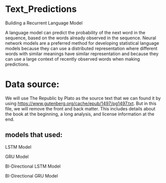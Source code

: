 # Text_Predictions

Building a Recurrent Language Model 

A language model can predict the probability of the next word in the sequence, based on the words already observed in the sequence.
Neural network models are a preferred method for developing statistical language models because they can use a distributed representation where different words with similar meanings have similar representation and because they can use a large context of recently observed words when making predictions.
# Data source:

We will use The Republic by Plato as the source text that we can found it by using https://www.gutenberg.org/cache/epub/1497/pg1497.txt. But in this file, we will remove the front and back matter. This includes details about the book at the beginning, a long analysis, and license information at the end. 


## models that used:

LSTM Model

GRU Model

BI-Directional LSTM Model

BI-Directional GRU Model

